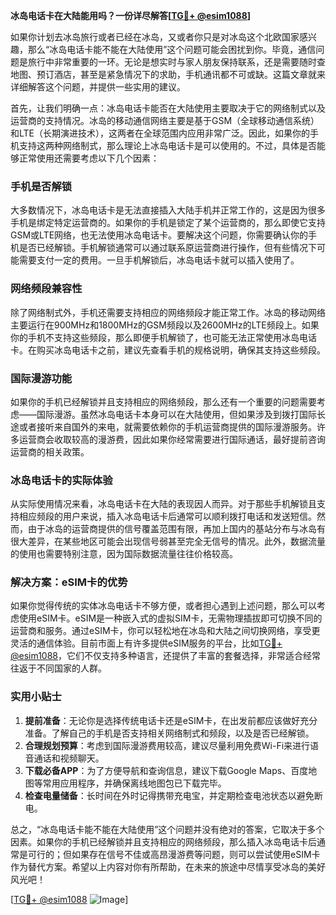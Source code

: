 **冰岛电话卡在大陆能用吗？一份详尽解答[[TG💪+ @esim1088](https://t.me/s/esim1088)]**

如果你计划去冰岛旅行或者已经在冰岛，又或者你只是对冰岛这个北欧国家感兴趣，那么“冰岛电话卡能不能在大陆使用”这个问题可能会困扰到你。毕竟，通信问题是旅行中非常重要的一环。无论是想实时与家人朋友保持联系，还是需要随时查地图、预订酒店，甚至是紧急情况下的求助，手机通讯都不可或缺。这篇文章就来详细解答这个问题，并提供一些实用的建议。

首先，让我们明确一点：冰岛电话卡能否在大陆使用主要取决于它的网络制式以及运营商的支持情况。冰岛的移动通信网络主要是基于GSM（全球移动通信系统）和LTE（长期演进技术），这两者在全球范围内应用非常广泛。因此，如果你的手机支持这两种网络制式，那么理论上冰岛电话卡是可以使用的。不过，具体是否能够正常使用还需要考虑以下几个因素：

### 手机是否解锁

大多数情况下，冰岛电话卡是无法直接插入大陆手机并正常工作的，这是因为很多手机是绑定特定运营商的。如果你的手机是锁定了某个运营商的，那么即使它支持GSM或LTE网络，也无法使用冰岛电话卡。要解决这个问题，你需要确认你的手机是否已经解锁。手机解锁通常可以通过联系原运营商进行操作，但有些情况下可能需要支付一定的费用。一旦手机解锁后，冰岛电话卡就可以插入使用了。

### 网络频段兼容性

除了网络制式外，手机还需要支持相应的网络频段才能正常工作。冰岛的移动网络主要运行在900MHz和1800MHz的GSM频段以及2600MHz的LTE频段上。如果你的手机不支持这些频段，那么即便手机解锁了，也可能无法正常使用冰岛电话卡。在购买冰岛电话卡之前，建议先查看手机的规格说明，确保其支持这些频段。

### 国际漫游功能

如果你的手机已经解锁并且支持相应的网络频段，那么还有一个重要的问题需要考虑——国际漫游。虽然冰岛电话卡本身可以在大陆使用，但如果涉及到拨打国际长途或者接听来自国外的来电，就需要依赖你的手机运营商提供的国际漫游服务。许多运营商会收取较高的漫游费，因此如果你经常需要进行国际通话，最好提前咨询运营商的相关政策。

### 冰岛电话卡的实际体验

从实际使用情况来看，冰岛电话卡在大陆的表现因人而异。对于那些手机解锁且支持相应频段的用户来说，插入冰岛电话卡后通常可以顺利拨打电话和发送短信。然而，由于冰岛的运营商提供的信号覆盖范围有限，再加上国内的基站分布与冰岛有很大差异，在某些地区可能会出现信号弱甚至完全无信号的情况。此外，数据流量的使用也需要特别注意，因为国际数据流量往往价格较高。

### 解决方案：eSIM卡的优势

如果你觉得传统的实体冰岛电话卡不够方便，或者担心遇到上述问题，那么可以考虑使用eSIM卡。eSIM是一种嵌入式的虚拟SIM卡，无需物理插拔即可切换不同的运营商和服务。通过eSIM卡，你可以轻松地在冰岛和大陆之间切换网络，享受更灵活的通信体验。目前市面上有许多提供eSIM服务的平台，比如[TG💪+ @esim1088](https://t.me/s/esim1088)，它们不仅支持多种语言，还提供了丰富的套餐选择，非常适合经常往返于不同国家的人群。

### 实用小贴士

1. **提前准备**：无论你是选择传统电话卡还是eSIM卡，在出发前都应该做好充分准备。了解自己的手机是否支持相关网络制式和频段，以及是否已经解锁。
2. **合理规划预算**：考虑到国际漫游费用较高，建议尽量利用免费Wi-Fi来进行语音通话和视频聊天。
3. **下载必备APP**：为了方便导航和查询信息，建议下载Google Maps、百度地图等常用应用程序，并确保离线地图包已下载完毕。
4. **检查电量储备**：长时间在外时记得携带充电宝，并定期检查电池状态以避免断电。

总之，“冰岛电话卡能不能在大陆使用”这个问题并没有绝对的答案，它取决于多个因素。如果你的手机已经解锁并且支持相应的网络频段，那么插入冰岛电话卡后通常是可行的；但如果存在信号不佳或高昂漫游费等问题，则可以尝试使用eSIM卡作为替代方案。希望以上内容对你有所帮助，在未来的旅途中尽情享受冰岛的美好风光吧！

[[TG💪+ @esim1088](https://t.me/s/esim1088) ![Image](https://i.postimg.cc/4NQfJmqS/Snipaste-2025-05-13-00-14-12.png)]